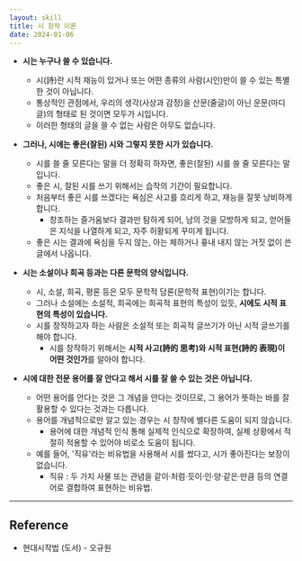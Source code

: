 ```yaml
---
layout: skill
title: 시 창작 이론
date: 2024-01-06
---
```





- **시는 누구나 쓸 수 있습니다.**
    - 시(詩)란 시적 재능이 있거나 또는 어떤 종류의 사람(시인)만이 쓸 수 있는 특별한 것이 아닙니다.
    - 통상적인 관점에서, 우리의 생각(사상과 감정)을 산문(줄글)이 아닌 운문(마디글)의 형태로 된 것이면 모두가 시입니다.
    - 이러한 형태의 글을 쓸 수 없는 사람은 아무도 없습니다.

- **그러나, 시에는 좋은(잘된) 시와 그렇지 못한 시가 있습니다.**
    - 시를 쓸 줄 모른다는 말을 더 정확히 하자면, 좋은(잘된) 시를 쓸 줄 모른다는 말입니다.
    - 좋은 시, 잘된 시를 쓰기 위해서는 습작의 기간이 필요합니다.
    - 처음부터 좋은 시를 쓰겠다는 욕심은 사고를 흐리게 하고, 재능을 잘못 낭비하게 합니다.
        - 창조하는 즐거움보다 결과만 탐하게 되어, 남의 것을 모방하게 되고, 얻어들은 지식을 나열하게 되고, 자주 허황되게 꾸미게 됩니다.
    - 좋은 시는 결과에 욕심을 두지 않는, 아는 체하거나 흏내 내지 않는 거짓 없이 쓴 글에서 나옵니다.

- **시는 소설이나 희곡 등과는 다른 문학의 양식입니다.**
    - 시, 소설, 희곡, 평론 등은 모두 문학적 담론(문학적 표현)이기는 합니다.
    - 그러나 소설에는 소설적, 희곡에는 희곡적 표현의 특성이 있듯, **시에도 시적 표현의 특성이 있습니다.**
    - 시를 창작하고자 하는 사람은 소설적 또는 희곡적 글쓰기가 아닌 시적 글쓰기를 해야 합니다.
        - 시를 창작하기 위해서는 **시적 사고(詩的 思考)와 시적 표현(詩的 表現)이 어떤 것인가**를 알아야 합니다.

- **시에 대한 전문 용어를 잘 안다고 해서 시를 잘 쓸 수 있는 것은 아닙니다.**
    - 어떤 용어를 안다는 것은 그 개념을 안다는 것이므로, 그 용어가 뜻하는 바를 잘 활용할 수 있다는 것과는 다릅니다.
    - 용어를 개념적으로만 알고 있는 경우는 시 창작에 별다른 도움이 되지 않습니다.
        - 용어에 대한 개념적 인식 통해 실제적 인식으로 확장하여, 실제 상황에서 적절히 적용할 수 있어야 비로소 도움이 됩니다.
    - 예를 들어, '직유'라는 비유법을 사용해서 시를 썼다고, 시가 좋아진다는 보장이 없습니다.
        - 직유 : 두 가지 사물 또는 관념을 같이·처럼·듯이·인·양·같은·만큼 등의 연결어로 결합하여 표현하는 비유법.




---




## Reference

- 현대시작법 (도서) - 오규원
